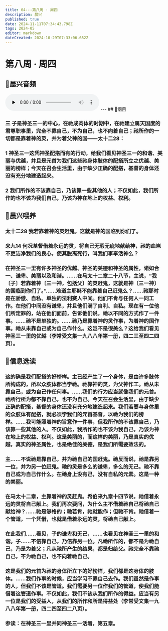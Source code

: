 ```yaml
---
title: 04---第八周 · 周四
description: 晨兴
published: true
date: 2024-11-11T07:34:43.798Z
tags: 2024-05
editor: markdown
dateCreated: 2024-10-29T07:33:06.652Z
---
```


# 第八周 · 周四

## 🎵晨兴音频
<audio id="audio" controls="" preload="none">
      <source id="mp3" src="/2024-05/week8day4.mp3">
</audio>
---
## 📖纲目

### 三   子是神圣三一的中心，在祂成肉体的时期中，在祂建立属天国度的君尊职事里，完全不靠自己，不为自己，也不向着自己；祂所作的一切都是靠着神的灵，并为着父神的国——太十二28：

### 1   神圣三一这凭神圣配搭而有的行动，给我们看见神圣三一的和谐、美丽与优越，并且是元首为我们这些祂身体肢体的配搭所立之优越、美丽的榜样；今天在召会生活里，由于缺少正确的配搭，基督的身体还没有充分地建造起来。

### 2   我们所作的不该靠自己，乃该靠一些其他的人；不仅如此，我们所作的也不该为我们自己，乃该为神在地上的权益、权利。

## 📖晨兴喂养

### 太十二28    我若靠着神的灵赶鬼，这就是神的国临到你们了。

### 来九14    何况基督借着永远的灵，将自己无瑕无疵地献给神，祂的血岂不更洁净我们的良心，使其脱离死行，叫我们事奉活神么？

### 在神圣三一里有许多神圣的优越、神圣的美德和神圣的属性，诸如合一、谦卑、美丽以及和谐。……在马太十二章二十八节，主说，“我〔子〕若靠着神〔三一神，包括父〕的灵赶鬼，这就是神〔三一神〕的国临到你们了。”……难道主耶稣不能靠着自己赶鬼么？……祂那时是在骄傲、自私、单独的法利赛人中间。他们不肯与任何人一同工作。在他们中间没有谦卑，并且他们满了自利、自私。现在有一位他们所定罪的，站在他们面前，告诉他们说，祂以不同的方式作了一件事。……祂不是单独的。……祂乃是靠着神的灵作事，为着神的国作事。祂从未靠自己或为自己作什么。这岂不是很美么？这给我们看见神圣三一里的优越（李常受文集一九八八年第一册，四二三至四二四页）。

## 📖信息选读

### 这的确是我们配搭的好榜样。主已经产生了一个身体，是由许多肢体所构成的，所以众肢体都当学祂。祂靠神的灵，为父神作工。祂从未靠自己，或为自己作任何事。……我们的行为应当就像我们的元首。祂所行所为都不靠自己，也不为自己。今天在召会生活里，由于缺少正确的配搭，基督的身体还没有充分地建造起来。我们若要与身体里的众肢体有配搭，就必须学我们的元首基督，以祂为我们的榜样。……我可能照着神的旨意作一件事，但我所作的不该靠自己，乃该靠一些其他的人。不仅如此，我所作的也不该为我自己，乃该为神在地上的权益、权利。这是美丽的，而这样的美丽，乃是真实的优越，真实的神圣属性，也是绝佳的美德，是我们所需要效法的。

### 主……不说祂是靠自己，并为祂自己的国赶鬼。祂反而说，祂是靠另一位，并为另一位赶鬼。祂的灵是多么的谦卑，多么的无己。祂不靠自己或为自己作什么。在祂身上没有己，没有自私的元素。这是一种的美丽。

### 在马太十二章，主靠着神的灵赶鬼。希伯来九章十四节说，祂借着永远的灵将自己献上。我们再次要问，为什么主不借着祂自己将祂自己献给神？……祂是够格的；祂若肯，祂就能作；但祂不肯。祂借着一个管道，一个凭借，也就是借着永远的灵，将祂自己献上。

### 在此我们……看见，子的谦卑和无己，……也看见在神圣三一里的和谐。子……不信靠自己，乃信靠另一位。凡祂所作的，都不是为祂自己，乃是为着父；凡从祂所产生的结果，都是归给父。祂完全不靠祂自己，不为祂自己，也不向着祂自己。

### 这是我们的元首为祂的身体所立下的好榜样，我们都是这身体的肢体。……我们作事的时候，应当学习不靠自己去作。我们虽然是作事的人，但我们不该是管道。我们需要另一位作我们的管道，使我们能借着这管道作事。不仅如此，我们不该从我们所作的得益。应当有另一位是我们的受益人，从我们的所作和所是得益处（李常受文集一九八八年第一册，四二四至四二八页）。

### 参读：在神圣三一里并同神圣三一活着，第五章。

<!-- Google tag (gtag.js) -->

<script async src="https://www.googletagmanager.com/gtag/js?id=G-1P8709Z16T"></script>
<script>
  window.dataLayer = window.dataLayer || [];
  function gtag(){dataLayer.push(arguments);}
  gtag('js', new Date());

  gtag('config', 'G-1P8709Z16T');
</script>
